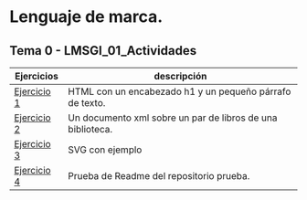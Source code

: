 # Lenguaje de marca. 

## Tema 0 - LMSGI_01_Actividades
| Ejercicios | descripción |
| --- | --- |
| [Ejercicio 1](Tema1/Ejercicio1) | HTML con un encabezado h1 y un pequeño párrafo de texto. |
| [Ejercicio 2](Tema1/Ejercicio2) | Un documento xml sobre un par de libros de una biblioteca. |
| [Ejercicio 3](Tema1/Ejercicio3) | SVG con ejemplo |
| [Ejercicio 4](/Prueba) | Prueba de Readme del repositorio prueba. |
